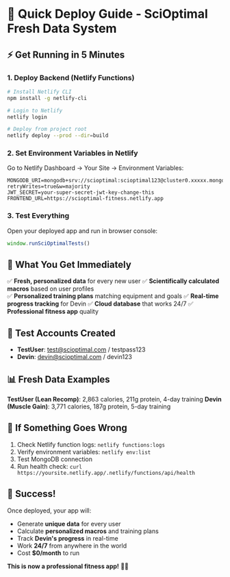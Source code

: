 # 🚀 Quick Deploy Guide - SciOptimal Fresh Data System

## ⚡ Get Running in 5 Minutes

### 1. **Deploy Backend (Netlify Functions)**
```bash
# Install Netlify CLI
npm install -g netlify-cli

# Login to Netlify
netlify login

# Deploy from project root
netlify deploy --prod --dir=build
```

### 2. **Set Environment Variables in Netlify**
Go to Netlify Dashboard → Your Site → Environment Variables:
```
MONGODB_URI=mongodb+srv://scioptimal:scioptimal123@cluster0.xxxxx.mongodb.net/scioptimal?retryWrites=true&w=majority
JWT_SECRET=your-super-secret-jwt-key-change-this
FRONTEND_URL=https://scioptimal-fitness.netlify.app
```

### 3. **Test Everything**
Open your deployed app and run in browser console:
```javascript
window.runSciOptimalTests()
```

## 🎯 What You Get Immediately

✅ **Fresh, personalized data** for every new user
✅ **Scientifically calculated macros** based on user profiles  
✅ **Personalized training plans** matching equipment and goals
✅ **Real-time progress tracking** for Devin
✅ **Cloud database** that works 24/7
✅ **Professional fitness app** quality

## 🔐 Test Accounts Created

- **TestUser**: test@scioptimal.com / testpass123
- **Devin**: devin@scioptimal.com / devin123

## 📊 Fresh Data Examples

**TestUser (Lean Recomp)**: 2,863 calories, 211g protein, 4-day training
**Devin (Muscle Gain)**: 3,771 calories, 187g protein, 5-day training

## 🚨 If Something Goes Wrong

1. Check Netlify function logs: `netlify functions:logs`
2. Verify environment variables: `netlify env:list`
3. Test MongoDB connection
4. Run health check: `curl https://yoursite.netlify.app/.netlify/functions/api/health`

## 🎉 Success!

Once deployed, your app will:
- Generate **unique data** for every user
- Calculate **personalized macros** and training plans
- Track **Devin's progress** in real-time
- Work **24/7** from anywhere in the world
- Cost **$0/month** to run

**This is now a professional fitness app!** 🏋️‍♂️
